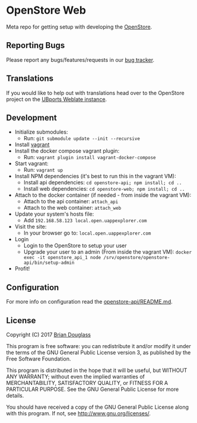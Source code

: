 # OpenStore Web

Meta repo for getting setup with developing the [OpenStore](https://open.uappexplorer.com/).

## Reporting Bugs

Please report any bugs/features/requests in our [bug tracker](https://github.com/UbuntuOpenStore/openstore-meta/issues).

## Translations

If you would like to help out with translations head over to the OpenStore
project on the [UBports Weblate instance](https://translate.ubports.com/projects/openstore/openstore-web/).

## Development

* Initialize submodules:
    * Run: `git submodule update --init --recursive`
* Install [vagrant](http://vagrantup.com/)
* Install the docker compose vagrant plugin:
    * Run: `vagrant plugin install vagrant-docker-compose`
* Start vagrant:
    * Run: `vagrant up`
* Install NPM dependencies (it's best to run this in the vagrant VM):
    * Install api dependencies: `cd openstore-api; npm install; cd ..`
    * Install web dependencies: `cd openstore-web; npm install; cd ..`
* Attach to the docker container (if needed - from inside the vagrant VM):
    * Attach to the api container: `attach_api`
    * Attach to the web container: `attach_web`
* Update your system's hosts file:
    * Add `192.168.58.123 local.open.uappexplorer.com`
* Visit the site:
    * In your browser go to: `local.open.uappexplorer.com`
* Login
    * Login to the OpenStore to setup your user
    * Upgrade your user to an admin (From inside the vagrant VM): `docker exec -it openstore_api_1 node /srv/openstore/openstore-api/bin/setup-admin`
* Profit!

## Configuration

For more info on configuration read the [openstore-api/README.md](https://github.com/UbuntuOpenStore/openstore-api/blob/master/README.md).

## License

Copyright (C) 2017 [Brian Douglass](http://bhdouglass.com/)

This program is free software: you can redistribute it and/or modify it under the terms of the GNU General Public License version 3, as published
by the Free Software Foundation.

This program is distributed in the hope that it will be useful, but WITHOUT ANY WARRANTY; without even the implied warranties of MERCHANTABILITY, SATISFACTORY QUALITY, or FITNESS FOR A PARTICULAR PURPOSE.  See the GNU General Public License for more details.

You should have received a copy of the GNU General Public License along with this program.  If not, see <http://www.gnu.org/licenses/>.
